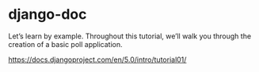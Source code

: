 # django-doc
Let’s learn by example.  Throughout this tutorial, we’ll walk you through the creation of a basic poll application.

https://docs.djangoproject.com/en/5.0/intro/tutorial01/
